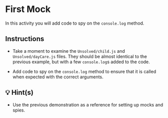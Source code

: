 # First Mock

In this activity you will add code to spy on the `console.log` method.

## Instructions

* Take a moment to examine the `Unsolved/child.js` and `Unsolved/dayCare.js` files. They should be almost identical to the previous example, but with a few `console.log`s added to the code.

* Add code to spy on the `console.log` method to ensure that it is called when expected with the correct arguments.

## 💡 Hint(s)

* Use the previous demonstration as a reference for setting up mocks and spies.
